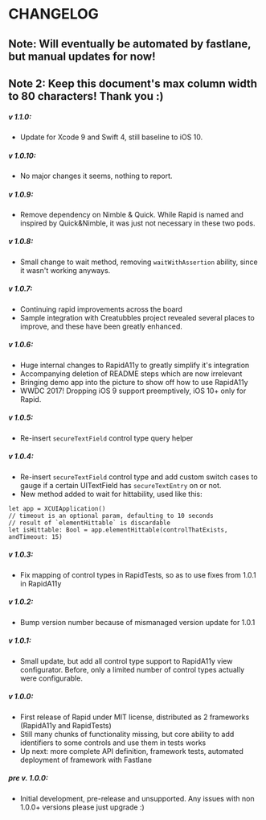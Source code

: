 # CHANGELOG
## Note: Will eventually be automated by fastlane, but manual updates for now!
## Note 2: Keep this document's max column width to 80 characters! Thank you :) 

##### v 1.1.0:
- Update for Xcode 9 and Swift 4, still baseline to iOS 10.

##### v 1.0.10:
- No major changes it seems, nothing to report.

##### v 1.0.9:
- Remove dependency on Nimble & Quick. While Rapid is named and inspired by 
Quick&Nimble, it was just not necessary in these two pods.

##### v 1.0.8:
- Small change to wait method, removing `waitWithAssertion` ability,
since it wasn't working anyways.

##### v 1.0.7:
- Continuing rapid improvements across the board
- Sample integration with Creatubbles project revealed
several places to improve, and these have been greatly enhanced.

##### v 1.0.6:
- Huge internal changes to RapidA11y to greatly simplify it's integration
- Accompanying deletion of README steps which are now irrelevant
- Bringing demo app into the picture to show off how to use RapidA11y
- WWDC 2017! Dropping iOS 9 support preemptively, iOS 10+ only for Rapid.

##### v 1.0.5:
- Re-insert `secureTextField` control type query helper

##### v 1.0.4:
- Re-insert `secureTextField` control type and add custom switch cases to gauge
if a certain UITextField has `secureTextEntry` on or not.
- New method added to wait for hittability, used like this:
```
let app = XCUIApplication()
// timeout is an optional param, defaulting to 10 seconds
// result of `elementHittable` is discardable
let isHittable: Bool = app.elementHittable(controlThatExists, andTimeout: 15)
```

##### v 1.0.3:
- Fix mapping of control types in RapidTests, so as to use fixes from 1.0.1
in RapidA11y

##### v 1.0.2:
- Bump version number because of mismanaged version update for 1.0.1

##### v 1.0.1:
- Small update, but add all control type support to RapidA11y view
configurator. Before, only a limited number of control types actually were
configurable.  

##### v 1.0.0:
- First release of Rapid under MIT license, distributed as 2 frameworks
(RapidA11y and RapidTests)
- Still many chunks of functionality missing, but core ability to add
identifiers to some controls and use them in tests works
- Up next: more complete API definition, framework tests,
automated deployment of framework with Fastlane

##### pre v. 1.0.0:
- Initial development, pre-release and unsupported. Any issues with non 1.0.0+
versions please just upgrade :)

